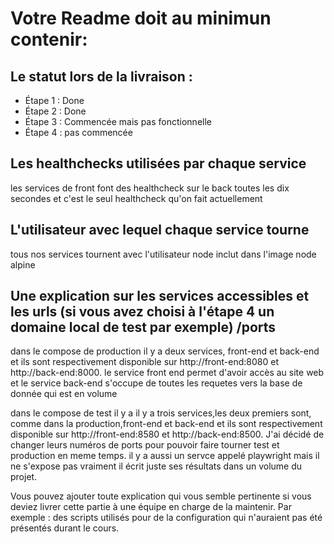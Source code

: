 # Votre Readme doit au minimun contenir:

## Le statut lors de la livraison :
- Étape 1 : Done
- Étape 2 : Done
- Étape 3 : Commencée mais pas fonctionnelle
- Étape 4 : pas commencée 

## Les healthchecks utilisées par chaque service

les services de front font des healthcheck sur le back toutes les dix secondes et c'est le seul healthcheck qu'on fait actuellement



## L'utilisateur avec lequel chaque service tourne

tous nos services tournent avec l'utilisateur node inclut dans l'image node alpine


## Une explication sur les services accessibles et les urls (si vous avez choisi à l'étape 4 un domaine local de test par exemple) /ports

dans le compose de production il y a deux services, front-end et back-end et ils sont respectivement disponible sur http://front-end:8080 et http://back-end:8000. le service front end permet d'avoir accès au site web et le service back-end s'occupe de toutes les requetes vers la base de donnée qui est en volume 

dans le compose de test  il y a il y a trois services,les deux premiers sont, comme dans la production,front-end et back-end et ils sont respectivement disponible sur http://front-end:8580 et http://back-end:8500. J'ai décidé de changer leurs numéros de ports pour pouvoir faire tourner test et production en meme temps. il y a aussi un servce appelé playwright mais il ne s'expose pas vraiment il écrit juste ses résultats dans un volume du projet.




Vous pouvez ajouter toute explication qui vous semble pertinente si vous deviez livrer cette partie à une équipe en charge de la maintenir. Par exemple : des scripts utilisés pour de la configuration qui n'auraient pas été présentés durant le cours.
